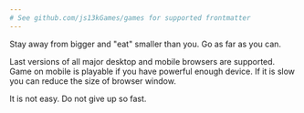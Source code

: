 ```yaml
---
# See github.com/js13kGames/games for supported frontmatter
---
```

Stay away from bigger and "eat" smaller than you. Go as far as you can.

Last versions of all major desktop and mobile browsers are supported. Game on mobile is playable if you have powerful enough device. If it is slow you can reduce the size of browser window.

It is not easy. Do not give up so fast.